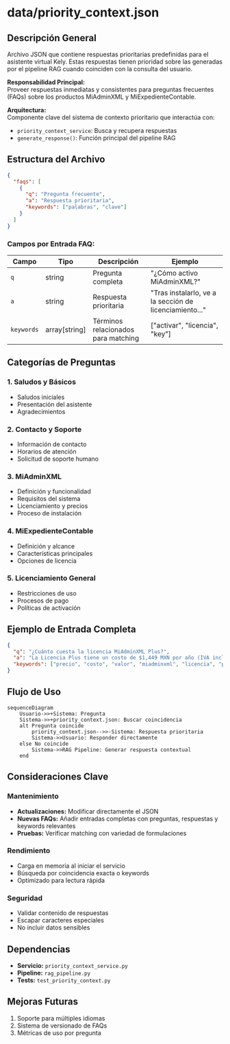 # data/priority_context.json

## Descripción General
Archivo JSON que contiene respuestas prioritarias predefinidas para el asistente virtual Kely. Estas respuestas tienen prioridad sobre las generadas por el pipeline RAG cuando coinciden con la consulta del usuario.

**Responsabilidad Principal:**  
Proveer respuestas inmediatas y consistentes para preguntas frecuentes (FAQs) sobre los productos MiAdminXML y MiExpedienteContable.

**Arquitectura:**  
Componente clave del sistema de contexto prioritario que interactúa con:
- `priority_context_service`: Busca y recupera respuestas
- `generate_response()`: Función principal del pipeline RAG

## Estructura del Archivo

```json
{
  "faqs": [
    {
      "q": "Pregunta frecuente",
      "a": "Respuesta prioritaria", 
      "keywords": ["palabras", "clave"]
    }
  ]
}
```

### Campos por Entrada FAQ:
| Campo | Tipo | Descripción | Ejemplo |
|-------|------|-------------|---------|
| `q` | string | Pregunta completa | "¿Cómo activo MiAdminXML?" |
| `a` | string | Respuesta prioritaria | "Tras instalarlo, ve a la sección de licenciamiento..." |
| `keywords` | array[string] | Términos relacionados para matching | ["activar", "licencia", "key"] |

## Categorías de Preguntas

### 1. Saludos y Básicos
- Saludos iniciales
- Presentación del asistente
- Agradecimientos

### 2. Contacto y Soporte  
- Información de contacto
- Horarios de atención
- Solicitud de soporte humano

### 3. MiAdminXML
- Definición y funcionalidad
- Requisitos del sistema  
- Licenciamiento y precios
- Proceso de instalación

### 4. MiExpedienteContable
- Definición y alcance
- Características principales
- Opciones de licencia

### 5. Licenciamiento General
- Restricciones de uso
- Procesos de pago
- Políticas de activación

## Ejemplo de Entrada Completa

```json
{
  "q": "¿Cuánto cuesta la licencia MiAdminXML Plus?",
  "a": "La Licencia Plus tiene un costo de $1,449 MXN por año (IVA incluido).",
  "keywords": ["precio", "costo", "valor", "miadminxml", "licencia", "plus"]
}
```

## Flujo de Uso

```mermaid
sequenceDiagram
    Usuario->>+Sistema: Pregunta
    Sistema->>+priority_context.json: Buscar coincidencia
    alt Pregunta coincide
        priority_context.json-->>-Sistema: Respuesta prioritaria
        Sistema->>Usuario: Responder directamente
    else No coincide
        Sistema->>RAG Pipeline: Generar respuesta contextual
    end
```

## Consideraciones Clave

### Mantenimiento
- **Actualizaciones:** Modificar directamente el JSON
- **Nuevas FAQs:** Añadir entradas completas con preguntas, respuestas y keywords relevantes
- **Pruebas:** Verificar matching con variedad de formulaciones

### Rendimiento
- Carga en memoria al iniciar el servicio
- Búsqueda por coincidencia exacta o keywords
- Optimizado para lectura rápida

### Seguridad
- Validar contenido de respuestas
- Escapar caracteres especiales
- No incluir datos sensibles

## Dependencias
- **Servicio:** `priority_context_service.py`
- **Pipeline:** `rag_pipeline.py`
- **Tests:** `test_priority_context.py`

## Mejoras Futuras
1. Soporte para múltiples idiomas
2. Sistema de versionado de FAQs
3. Métricas de uso por pregunta